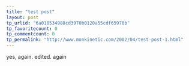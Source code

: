 ```yaml
---
title: "test post"
layout: post
tp_urlid: "6a010534988cd3970b0120a55cdf65970b"
tp_favoritecount: 0
tp_commentcount: 0
tp_permalink: "http://www.monkinetic.com/2002/04/test-post-1.html"
---
```

yes, again. edited. again
